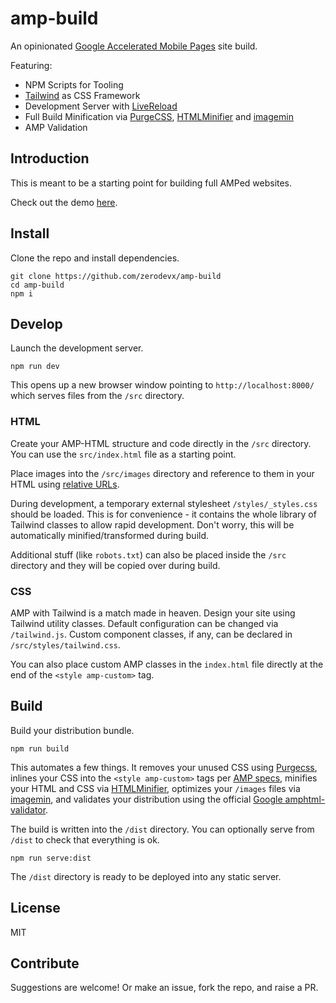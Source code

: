 # amp-build

An opinionated [Google Accelerated Mobile Pages](https://www.ampproject.org/) site build.

Featuring:

* NPM Scripts for Tooling
* [Tailwind](https://tailwindcss.com/) as CSS Framework
* Development Server with [LiveReload](https://github.com/livereload/livereload-js)
* Full Build Minification via [PurgeCSS](https://github.com/FullHuman/purgecss), [HTMLMinifier](https://github.com/kangax/html-minifier) and [imagemin](https://github.com/imagemin/imagemin)
* AMP Validation


## Introduction

This is meant to be a starting point for building full AMPed websites.

Check out the demo [here](https://zerodevx.github.io/amp-build/dist/).


## Install

Clone the repo and install dependencies.

```
git clone https://github.com/zerodevx/amp-build
cd amp-build
npm i
```


## Develop

Launch the development server.

```
npm run dev
```

This opens up a new browser window pointing to `http://localhost:8000/` which serves files from the `/src` directory.


### HTML

Create your AMP-HTML structure and code directly in the `/src` directory. You can use the `src/index.html` file as a starting point.

Place images into the `/src/images` directory and reference to them in your HTML using [relative URLs](https://www.w3.org/TR/WD-html40-970917/htmlweb.html#h-5.1.2).

During development, a temporary external stylesheet `/styles/_styles.css` should be loaded. This is for convenience - it contains the whole library of Tailwind classes to allow rapid development. Don't worry, this will be automatically minified/transformed during build.

Additional stuff (like `robots.txt`) can also be placed inside the `/src` directory and they will be copied over during build.


### CSS

AMP with Tailwind is a match made in heaven. Design your site using Tailwind utility classes. Default configuration can be changed via `/tailwind.js`. Custom component classes, if any, can be declared in `/src/styles/tailwind.css`.

You can also place custom AMP classes in the `index.html` file directly at the end of the `<style amp-custom>` tag.


## Build

Build your distribution bundle.

```
npm run build
```

This automates a few things. It removes your unused CSS using [Purgecss](https://github.com/FullHuman/purgecss), inlines your CSS into the `<style amp-custom>` tags per [AMP specs](https://www.ampproject.org/docs/fundamentals/spec), minifies your HTML and CSS via [HTMLMinifier](https://github.com/kangax/html-minifier), optimizes your `/images` files via [imagemin](https://github.com/imagemin/imagemin), and validates your distribution using the official [Google amphtml-validator](https://www.npmjs.com/package/amphtml-validator).

The build is written into the `/dist` directory. You can optionally serve from `/dist` to check that everything is ok.

```
npm run serve:dist
```

The `/dist` directory is ready to be deployed into any static server.


## License

MIT


## Contribute

Suggestions are welcome! Or make an issue, fork the repo, and raise a PR.

